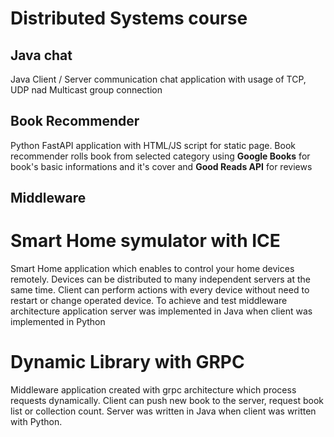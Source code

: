 # Distributed Systems course 

## Java chat 

Java Client / Server communication chat application with usage of TCP, UDP nad Multicast group connection

## Book Recommender

Python FastAPI application with HTML/JS script for static page. Book recommender rolls book from selected category using **Google Books** for book's basic informations and it's cover and **Good Reads API** for reviews 

## Middleware

# Smart Home symulator with ICE

Smart Home application which enables to control your home devices remotely. Devices can be distributed to many independent servers at the same time. Client can perform actions with every device without need to restart or change operated device. To achieve and test middleware architecture application server was implemented in Java when client was implemented in Python

# Dynamic Library with GRPC
Middleware application created with grpc architecture which process requests dynamically. Client can push new book to the server, request book list or collection count. Server was written in Java when client was written with Python.
